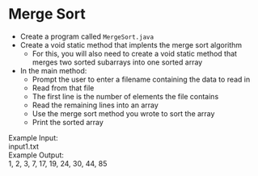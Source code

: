 # Merge Sort

- Create a program called `MergeSort.java`
- Create a void static method that implents the merge sort algorithm
  - For this, you will also need to create a void static method that merges two sorted subarrays into one sorted array
- In the main method:
  - Prompt the user to enter a filename containing the data to read in
  - Read from that file
  - The first line is the number of elements the file contains
  - Read the remaining lines into an array
  - Use the merge sort method you wrote to sort the array
  - Print the sorted array

Example Input:\
input1.txt\
Example Output:\
1, 2, 3, 7, 17, 19, 24, 30, 44, 85
